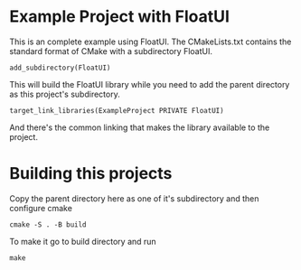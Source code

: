 # Example Project with FloatUI
This is an complete example using FloatUI. The CMakeLists.txt contains the standard format of CMake with a subdirectory FloatUI.
    
    add_subdirectory(FloatUI)

This will build the FloatUI library while you need to add the parent directory as this project's subdirectory.

    target_link_libraries(ExampleProject PRIVATE FloatUI)

And there's the common linking that makes the library available to the project.

# Building this projects
Copy the parent directory here as one of it's subdirectory and then configure cmake

    cmake -S . -B build

To make it go to build directory and run

    make
